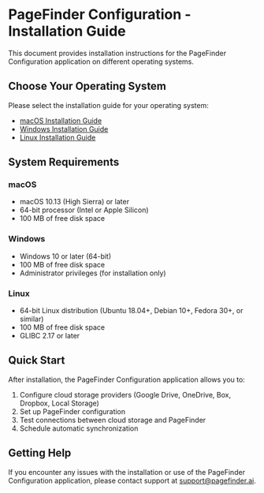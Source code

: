 # PageFinder Configuration - Installation Guide

This document provides installation instructions for the PageFinder Configuration application on different operating systems.

## Choose Your Operating System

Please select the installation guide for your operating system:

- [macOS Installation Guide](installation-guide-macos.md)
- [Windows Installation Guide](installation-guide-windows.md)
- [Linux Installation Guide](installation-guide-linux.md)

## System Requirements

### macOS
- macOS 10.13 (High Sierra) or later
- 64-bit processor (Intel or Apple Silicon)
- 100 MB of free disk space

### Windows
- Windows 10 or later (64-bit)
- 100 MB of free disk space
- Administrator privileges (for installation only)

### Linux
- 64-bit Linux distribution (Ubuntu 18.04+, Debian 10+, Fedora 30+, or similar)
- 100 MB of free disk space
- GLIBC 2.17 or later

## Quick Start

After installation, the PageFinder Configuration application allows you to:

1. Configure cloud storage providers (Google Drive, OneDrive, Box, Dropbox, Local Storage)
2. Set up PageFinder configuration
3. Test connections between cloud storage and PageFinder
4. Schedule automatic synchronization

## Getting Help

If you encounter any issues with the installation or use of the PageFinder Configuration application, please contact support at support@pagefinder.ai.